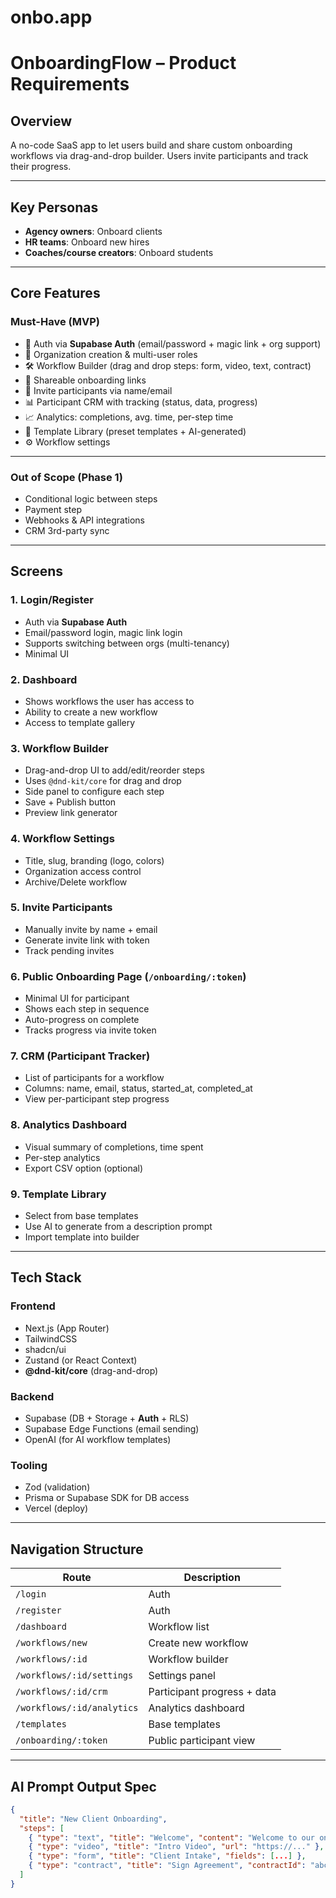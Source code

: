 # onbo.app

# OnboardingFlow – Product Requirements

## Overview
A no-code SaaS app to let users build and share custom onboarding workflows via drag-and-drop builder. Users invite participants and track their progress.

---

## Key Personas
- **Agency owners**: Onboard clients
- **HR teams**: Onboard new hires
- **Coaches/course creators**: Onboard students

---

## Core Features

### Must-Have (MVP)
- 🔐 Auth via **Supabase Auth** (email/password + magic link + org support)
- 🧱 Organization creation & multi-user roles
- 🛠 Workflow Builder (drag and drop steps: form, video, text, contract)
- 🔗 Shareable onboarding links
- 📩 Invite participants via name/email
- 📊 Participant CRM with tracking (status, data, progress)
- 📈 Analytics: completions, avg. time, per-step time
- 📂 Template Library (preset templates + AI-generated)
- ⚙️ Workflow settings

---

### Out of Scope (Phase 1)
- Conditional logic between steps
- Payment step
- Webhooks & API integrations
- CRM 3rd-party sync

---

## Screens

### 1. Login/Register
- Auth via **Supabase Auth**
- Email/password login, magic link login
- Supports switching between orgs (multi-tenancy)
- Minimal UI

### 2. Dashboard
- Shows workflows the user has access to
- Ability to create a new workflow
- Access to template gallery

### 3. Workflow Builder
- Drag-and-drop UI to add/edit/reorder steps
- Uses `@dnd-kit/core` for drag and drop
- Side panel to configure each step
- Save + Publish button
- Preview link generator

### 4. Workflow Settings
- Title, slug, branding (logo, colors)
- Organization access control
- Archive/Delete workflow

### 5. Invite Participants
- Manually invite by name + email
- Generate invite link with token
- Track pending invites

### 6. Public Onboarding Page (`/onboarding/:token`)
- Minimal UI for participant
- Shows each step in sequence
- Auto-progress on complete
- Tracks progress via invite token

### 7. CRM (Participant Tracker)
- List of participants for a workflow
- Columns: name, email, status, started_at, completed_at
- View per-participant step progress

### 8. Analytics Dashboard
- Visual summary of completions, time spent
- Per-step analytics
- Export CSV option (optional)

### 9. Template Library
- Select from base templates
- Use AI to generate from a description prompt
- Import template into builder

---

## Tech Stack

### Frontend
- Next.js (App Router)
- TailwindCSS
- shadcn/ui
- Zustand (or React Context)
- **@dnd-kit/core** (drag-and-drop)

### Backend
- Supabase (DB + Storage + **Auth** + RLS)
- Supabase Edge Functions (email sending)
- OpenAI (for AI workflow templates)

### Tooling
- Zod (validation)
- Prisma or Supabase SDK for DB access
- Vercel (deploy)

---

## Navigation Structure

| Route | Description |
|-------|-------------|
| `/login` | Auth |
| `/register` | Auth |
| `/dashboard` | Workflow list |
| `/workflows/new` | Create new workflow |
| `/workflows/:id` | Workflow builder |
| `/workflows/:id/settings` | Settings panel |
| `/workflows/:id/crm` | Participant progress + data |
| `/workflows/:id/analytics` | Analytics dashboard |
| `/templates` | Base templates |
| `/onboarding/:token` | Public participant view |

---

## AI Prompt Output Spec

```json
{
  "title": "New Client Onboarding",
  "steps": [
    { "type": "text", "title": "Welcome", "content": "Welcome to our onboarding!" },
    { "type": "video", "title": "Intro Video", "url": "https://..." },
    { "type": "form", "title": "Client Intake", "fields": [...] },
    { "type": "contract", "title": "Sign Agreement", "contractId": "abc123" }
  ]
}
